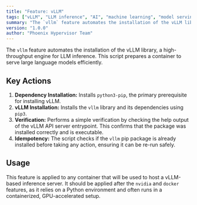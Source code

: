 ```yaml
---
title: "Feature: vLLM"
tags: ["vLLM", "LLM inference", "AI", "machine learning", "model serving", "Python"]
summary: "The `vllm` feature automates the installation of the vLLM library, a high-throughput engine for LLM inference. This script prepares a container to serve large language models efficiently."
version: "1.0.0"
author: "Phoenix Hypervisor Team"
---
```


The `vllm` feature automates the installation of the vLLM library, a high-throughput engine for LLM inference. This script prepares a container to serve large language models efficiently.

## Key Actions

1.  **Dependency Installation:** Installs `python3-pip`, the primary prerequisite for installing vLLM.
2.  **vLLM Installation:** Installs the `vllm` library and its dependencies using `pip3`.
3.  **Verification:** Performs a simple verification by checking the help output of the vLLM API server entrypoint. This confirms that the package was installed correctly and is executable.
4.  **Idempotency:** The script checks if the `vllm` pip package is already installed before taking any action, ensuring it can be re-run safely.

## Usage

This feature is applied to any container that will be used to host a vLLM-based inference server. It should be applied after the `nvidia` and `docker` features, as it relies on a Python environment and often runs in a containerized, GPU-accelerated setup.